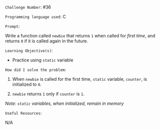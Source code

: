 `Challenge Number`: #36

`Programming language used`: C

`Prompt`:

Write a function called `newbie` that returns `1` when called for *first time*, and returns `0` if it is called again in the future. 

`Learning Objective(s)`:

- Practice using `static` variable

`How did I solve the problem`:

1. When `newbie` is called for the first time, `static` variable, `counter`, is initialized to `0`.

2. `newbie` returns `1` only if `counter` is `1`.

*Note: `static` variables, when initialized, remain in memory*

`Useful Resources`:

N/A